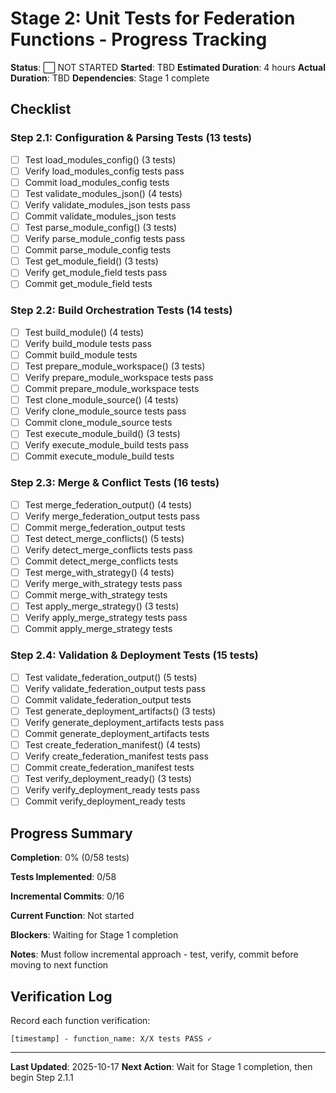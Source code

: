 # Stage 2: Unit Tests for Federation Functions - Progress Tracking

**Status**: ⬜ NOT STARTED
**Started**: TBD
**Estimated Duration**: 4 hours
**Actual Duration**: TBD
**Dependencies**: Stage 1 complete

## Checklist

### Step 2.1: Configuration & Parsing Tests (13 tests)
- [ ] Test load_modules_config() (3 tests)
- [ ] Verify load_modules_config tests pass
- [ ] Commit load_modules_config tests
- [ ] Test validate_modules_json() (4 tests)
- [ ] Verify validate_modules_json tests pass
- [ ] Commit validate_modules_json tests
- [ ] Test parse_module_config() (3 tests)
- [ ] Verify parse_module_config tests pass
- [ ] Commit parse_module_config tests
- [ ] Test get_module_field() (3 tests)
- [ ] Verify get_module_field tests pass
- [ ] Commit get_module_field tests

### Step 2.2: Build Orchestration Tests (14 tests)
- [ ] Test build_module() (4 tests)
- [ ] Verify build_module tests pass
- [ ] Commit build_module tests
- [ ] Test prepare_module_workspace() (3 tests)
- [ ] Verify prepare_module_workspace tests pass
- [ ] Commit prepare_module_workspace tests
- [ ] Test clone_module_source() (4 tests)
- [ ] Verify clone_module_source tests pass
- [ ] Commit clone_module_source tests
- [ ] Test execute_module_build() (3 tests)
- [ ] Verify execute_module_build tests pass
- [ ] Commit execute_module_build tests

### Step 2.3: Merge & Conflict Tests (16 tests)
- [ ] Test merge_federation_output() (4 tests)
- [ ] Verify merge_federation_output tests pass
- [ ] Commit merge_federation_output tests
- [ ] Test detect_merge_conflicts() (5 tests)
- [ ] Verify detect_merge_conflicts tests pass
- [ ] Commit detect_merge_conflicts tests
- [ ] Test merge_with_strategy() (4 tests)
- [ ] Verify merge_with_strategy tests pass
- [ ] Commit merge_with_strategy tests
- [ ] Test apply_merge_strategy() (3 tests)
- [ ] Verify apply_merge_strategy tests pass
- [ ] Commit apply_merge_strategy tests

### Step 2.4: Validation & Deployment Tests (15 tests)
- [ ] Test validate_federation_output() (5 tests)
- [ ] Verify validate_federation_output tests pass
- [ ] Commit validate_federation_output tests
- [ ] Test generate_deployment_artifacts() (3 tests)
- [ ] Verify generate_deployment_artifacts tests pass
- [ ] Commit generate_deployment_artifacts tests
- [ ] Test create_federation_manifest() (4 tests)
- [ ] Verify create_federation_manifest tests pass
- [ ] Commit create_federation_manifest tests
- [ ] Test verify_deployment_ready() (3 tests)
- [ ] Verify verify_deployment_ready tests pass
- [ ] Commit verify_deployment_ready tests

## Progress Summary

**Completion**: 0% (0/58 tests)

**Tests Implemented**: 0/58

**Incremental Commits**: 0/16

**Current Function**: Not started

**Blockers**: Waiting for Stage 1 completion

**Notes**: Must follow incremental approach - test, verify, commit before moving to next function

## Verification Log

Record each function verification:
```
[timestamp] - function_name: X/X tests PASS ✓
```

---

**Last Updated**: 2025-10-17
**Next Action**: Wait for Stage 1 completion, then begin Step 2.1.1
